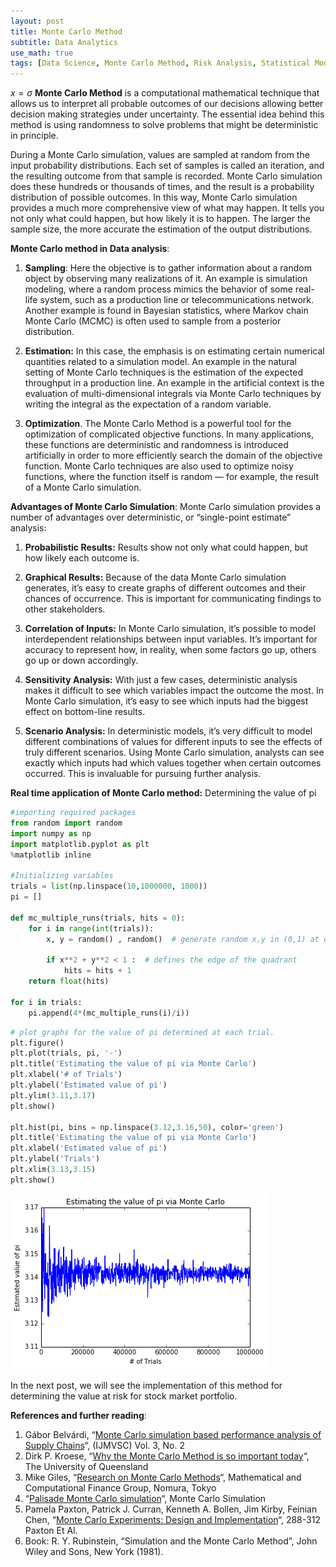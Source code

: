 ```yaml
---
layout: post
title: Monte Carlo Method
subtitle: Data Analytics
use_math: true
tags: [Data Science, Monte Carlo Method, Risk Analysis, Statistical Modeling]
---
```

$x = \sigma$
**Monte Carlo Method** is a computational mathematical technique that allows us to interpret all probable outcomes of our decisions allowing better decision making strategies under uncertainty. The essential idea behind this method is using randomness to solve problems that might be deterministic in principle.

During a Monte Carlo simulation, values are sampled at random from the input probability distributions.  Each set of samples is called an iteration, and the resulting outcome from that sample is recorded.  Monte Carlo simulation does these hundreds or thousands of times, and the result is a probability distribution of possible outcomes.  In this way, Monte Carlo simulation provides a much more comprehensive view of what may happen.  It tells you not only what could happen, but how likely it is to happen. The larger the sample size, the more accurate the estimation of the output distributions.

**Monte Carlo method in Data analysis**:

1. **Sampling**: Here the objective is to gather information about a random object by observing many realizations of it. An example is simulation modeling, where a random process mimics the behavior of some real-life system, such as a production line or telecommunications network. Another example is found in Bayesian statistics, where Markov chain Monte Carlo (MCMC) is often used to sample from a posterior distribution.

2. **Estimation:** In this case, the emphasis is on estimating certain numerical quantities related to a simulation model. An example in the natural setting of Monte Carlo techniques is the estimation of the expected throughput in a production line. An example in the artificial context is the evaluation of multi-dimensional integrals via Monte Carlo techniques by writing the integral as the expectation of a random variable.

3. **Optimization**. The Monte Carlo Method is a powerful tool for the optimization of complicated objective functions. In many applications, these functions are deterministic and randomness is introduced artificially in order to more efficiently search the domain of the objective function. Monte Carlo techniques are also used to optimize noisy functions, where the function itself is random — for example, the result of a Monte Carlo simulation.

**Advantages of Monte Carlo Simulation**:  Monte Carlo simulation provides a number of advantages over deterministic, or “single-point estimate” analysis:

1. **Probabilistic Results:** Results show not only what could happen, but how likely each outcome is.

2. **Graphical Results:** Because of the data Monte Carlo simulation generates, it’s easy to create graphs of different outcomes and their chances of occurrence.  This is important for communicating findings to other stakeholders.

3. **Correlation of Inputs:** In Monte Carlo simulation, it’s possible to model interdependent relationships between input variables.  It’s important for accuracy to represent how, in reality, when some factors go up, others go up or down accordingly.

4. **Sensitivity Analysis:** With just a few cases, deterministic analysis makes it difficult to see which variables impact the outcome the most.  In Monte Carlo simulation, it’s easy to see which inputs had the biggest effect on bottom-line results.

5. **Scenario Analysis:** In deterministic models, it’s very difficult to model different combinations of values for different inputs to see the effects of truly different scenarios.  Using Monte Carlo simulation, analysts can see exactly which inputs had which values together when certain outcomes occurred.  This is invaluable for pursuing further analysis.

**Real time application of Monte Carlo method:** Determining the value of pi

```python
#importing required packages
from random import random
import numpy as np
import matplotlib.pyplot as plt
%matplotlib inline 
 
#Initializing variables    
trials = list(np.linspace(10,1000000, 1000))
pi = []

def mc_multiple_runs(trials, hits = 0): 
    for i in range(int(trials)):
        x, y = random() , random()  # generate random x,y in (0,1) at each run 

        if x**2 + y**2 < 1 :  # defines the edge of the quadrant
            hits = hits + 1
    return float(hits)

for i in trials:
    pi.append(4*(mc_multiple_runs(i)/i)) 
```
```python
# plot graphs for the value of pi determined at each trial. 
plt.figure()
plt.plot(trials, pi, '-')
plt.title('Estimating the value of pi via Monte Carlo')
plt.xlabel('# of Trials')
plt.ylabel('Estimated value of pi')
plt.ylim(3.11,3.17)
plt.show()

plt.hist(pi, bins = np.linspace(3.12,3.16,50), color='green')
plt.title('Estimating the value of pi via Monte Carlo')
plt.xlabel('Estimated value of pi')
plt.ylabel('Trials')
plt.xlim(3.13,3.15)
plt.show()
```

![png](/img/MonteCarloPi.png)

In the next post, we will see the implementation of this method for determining the value at risk for stock market portfolio. 

**References and further reading**:

1. Gábor Belvárdi, “[Monte Carlo simulation based performance analysis of Supply Chains](http://airccse.org/journal/mvsc/papers/3212ijmvsc01.pdf)“,  (IJMVSC) Vol. 3, No. 2
2. Dirk P. Kroese, “[Why the Monte Carlo Method is so important today](https://people.smp.uq.edu.au/DirkKroese/ps/whyMCM_fin.pdf)“, The University of Queensland
3. Mike Giles, “[Research on Monte Carlo Methods](https://people.maths.ox.ac.uk/gilesm/talks/nomura.pdf)“, Mathematical and Computational Finance Group, Nomura, Tokyo
4. “[Palisade Monte Carlo simulation](http://www.palisade.com/risk/monte_carlo_simulation.asp)“, Monte Carlo Simulation
5. Pamela Paxton, Patrick J. Curran, Kenneth A. Bollen, Jim Kirby, Feinian Chen, “[Monte Carlo Experiments: Design and Implementation](http://www.unc.edu/~curran/pdfs/Paxton,Curran,Bollen,Kirby%26Chen(2001).pdf)“,  288-312 Paxton Et Al.
6. Book: R. Y. Rubinstein, “Simulation and the Monte Carlo Method”, John Wiley and Sons, New York (1981).
